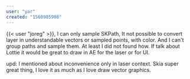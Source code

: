 ```yaml
---
user: "yar"
created: "1560985908"
---
```


{{< user "joreg" >}}, I can only sample SKPath, It not possible to convert layer in understandable vectors or sampled points, with color. And I can't group paths and sample them. At least I did not found how. If talk about Lottie it would be great to draw in AE for the laser or for UI.

upd: I mentioned about inconvenience only in laser context. Skia super great thing, I love it as much as I love draw vector graphics.

